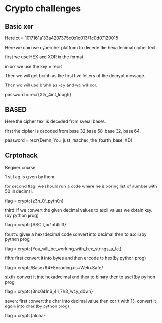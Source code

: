 # Crypto challenges
## Basic xor
Here ct = 1017161a133a4207375c0b1c01371c0d07120015

Here we can use cyberchef platform to decede the hexadecimal cipher text.

first we use HEX and XOR in the format.

in xor we use the key = recr{

Then we will get bruhh as the first five letters of the decrypt message.

Then we will use bruhh as key and we will xor.

password = recr{X0r_4int_tough}

## BASED
Here the cipher text is decoded from sveral bases.

first the cipher is decoded from base 32,base 58, base 32, base 64.

password = recr{Demn_You_just_reached_the_fourth_base_XD}

## Crptohack
Beginer course

1 st flag is given by them.

for second flag: we should run a code where he is xoring list of number with 50 in decimal.

flag = crypto{z3n_0f_pyth0n}

third: if we convert the given decimal values to ascii values we obtain key.(by python prog)

flag = crypto{ASCII_pr1nt4bl3}

fourth: given a hexadecimal code convert into decimal then to ascii.(by python prog)

flag = crypto{You_will_be_working_with_hex_strings_a_lot}

fifth: first convert it into bytes and then encode to hex(by python prog)

flag = crypto/Base+64+Encoding+is+Web+Safe/

sixth: convert it into hexadecimal and then to binary then to ascii(by python prog)

flag = crypto{3nc0d1n6_4ll_7h3_w4y_d0wn}

seven: first convert the char into decimal value then xor it with 13, convert it again into char.(by python prog)

flag = crypto{aloha}
